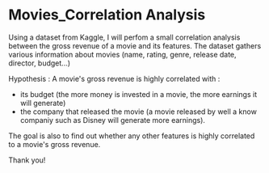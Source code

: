 # Movies_Correlation Analysis

Using a dataset from Kaggle, I will perfom a small correlation analysis between the gross revenue of a movie and its features.
The dataset gathers various information about movies (name,	rating, genre, release date, director, budget...)

Hypothesis :
A movie's gross revenue is highly correlated with : 
  - its budget (the more money is invested in a movie, the more earnings it will generate)
  - the company that released the movie (a movie released by well a know companiy such as Disney will generate more earnings).

The goal is also to find out whether any other features is highly correlated to a movie's gross revenue.

Thank you!
